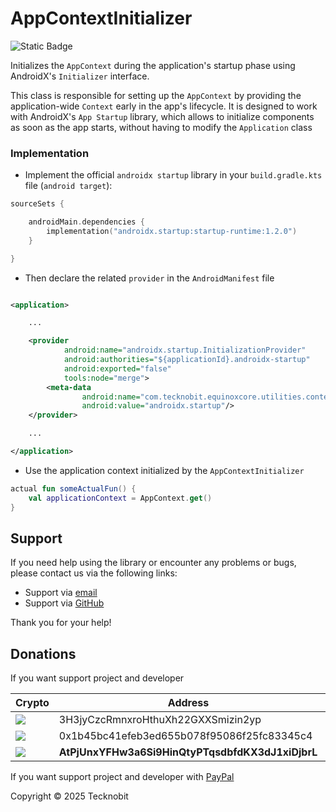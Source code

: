 # AppContextInitializer

![Static Badge](https://img.shields.io/badge/android-4280511051)

Initializes the `AppContext` during the application's startup phase using AndroidX's `Initializer` interface.

This class is responsible for setting up the `AppContext` by providing the application-wide `Context` early
in the app's lifecycle. It is designed to work with AndroidX's `App Startup` library, which allows to
initialize components as soon as the app starts, without having to modify the `Application` class

### Implementation

- Implement the official `androidx startup` library in your `build.gradle.kts` file (`android target`):

```kotlin
sourceSets {

    androidMain.dependencies {
        implementation("androidx.startup:startup-runtime:1.2.0")
    }

}
```

- Then declare the related `provider` in the `AndroidManifest` file

```xml

<application>

    ...

    <provider
            android:name="androidx.startup.InitializationProvider"
            android:authorities="${applicationId}.androidx-startup"
            android:exported="false"
            tools:node="merge">
        <meta-data
                android:name="com.tecknobit.equinoxcore.utilities.context.AppContextInitializer"
                android:value="androidx.startup"/>
    </provider>

    ...

</application>
```

- Use the application context initialized by the `AppContextInitializer`

```kotlin
actual fun someActualFun() {
    val applicationContext = AppContext.get()
}
```

## Support

If you need help using the library or encounter any problems or bugs, please contact us via the following links:

- Support via <a href="mailto:infotecknobitcompany@gmail.com">email</a>
- Support via <a href="https://github.com/N7ghtm4r3/Equinox/issues/new">GitHub</a>

Thank you for your help!

## Donations

If you want support project and developer

| Crypto                                                                                              | Address                                          | Network  |
|-----------------------------------------------------------------------------------------------------|--------------------------------------------------|----------|
| ![](https://img.shields.io/badge/Bitcoin-000000?style=for-the-badge&logo=bitcoin&logoColor=white)   | 3H3jyCzcRmnxroHthuXh22GXXSmizin2yp               | Bitcoin  |
| ![](https://img.shields.io/badge/Ethereum-3C3C3D?style=for-the-badge&logo=Ethereum&logoColor=white) | 0x1b45bc41efeb3ed655b078f95086f25fc83345c4       | Ethereum |
| ![](https://img.shields.io/badge/Solana-000?style=for-the-badge&logo=Solana&logoColor=9945FF)       | **AtPjUnxYFHw3a6Si9HinQtyPTqsdbfdKX3dJ1xiDjbrL** | Solana   |

If you want support project and developer
with <a href="https://www.paypal.com/donate/?hosted_button_id=5QMN5UQH7LDT4">PayPal</a>

Copyright © 2025 Tecknobit

